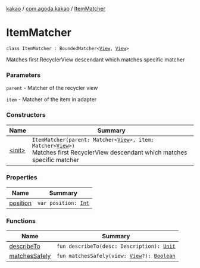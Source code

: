 [kakao](../../index.md) / [com.agoda.kakao](../index.md) / [ItemMatcher](./index.md)

# ItemMatcher

`class ItemMatcher : BoundedMatcher<`[`View`](https://developer.android.com/reference/android/view/View.html)`, `[`View`](https://developer.android.com/reference/android/view/View.html)`>`

Matches first RecyclerView descendant which matches specific matcher

### Parameters

`parent` - Matcher of the recycler view

`item` - Matcher of the item in adapter

### Constructors

| Name | Summary |
|---|---|
| [&lt;init&gt;](-init-.md) | `ItemMatcher(parent: Matcher<`[`View`](https://developer.android.com/reference/android/view/View.html)`>, item: Matcher<`[`View`](https://developer.android.com/reference/android/view/View.html)`>)`<br>Matches first RecyclerView descendant which matches specific matcher |

### Properties

| Name | Summary |
|---|---|
| [position](position.md) | `var position: `[`Int`](https://kotlinlang.org/api/latest/jvm/stdlib/kotlin/-int/index.html) |

### Functions

| Name | Summary |
|---|---|
| [describeTo](describe-to.md) | `fun describeTo(desc: Description): `[`Unit`](https://kotlinlang.org/api/latest/jvm/stdlib/kotlin/-unit/index.html) |
| [matchesSafely](matches-safely.md) | `fun matchesSafely(view: `[`View`](https://developer.android.com/reference/android/view/View.html)`?): `[`Boolean`](https://kotlinlang.org/api/latest/jvm/stdlib/kotlin/-boolean/index.html) |
